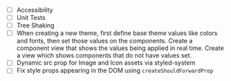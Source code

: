 - [ ] Accessibility
- [ ] Unit Tests
- [ ] Tree Shaking
- [ ] When creating a new theme, first define base theme values like colors and fonts, then set those values on the components. Create a component view that shows the values being applied in real time. Create a view which shows components that do not have values set.
- [ ] Dynamic src prop for Image and Icon assets via styled-system
- [ ] Fix style props appearing in the DOM using `createShouldForwardProp`